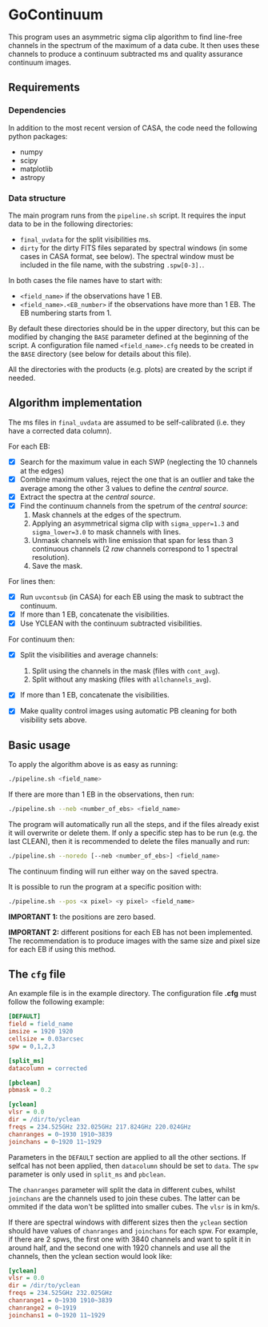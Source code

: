 # GoContinuum

This program uses an asymmetric sigma clip algorithm to find line-free channels
in the spectrum of the maximum of a data cube. It then uses these channels to
produce a continuum subtracted ms and quality assurance continuum images. 

## Requirements

### Dependencies

In addition to the most recent version of CASA, the code need the following 
python packages:
* numpy
* scipy
* matplotlib
* astropy

### Data structure

The main program runs from the `pipeline.sh` script. It requires the input data
to be in the following directories:
* `final_uvdata` for the split visibilities ms.
* `dirty` for the dirty FITS files separated by spectral windows (in some cases 
  in CASA format, see below). The spectral window must be included in the file 
  name, with the substring `.spw[0-3].`.

In both cases the file names have to start with:
* `<field_name>` if the observations have 1 EB.
* `<field_name>.<EB_number>` if the observations have more than 1 EB. The EB
  numbering starts from 1.

By default these directories should be in the upper directory, but this can be
modified by changing the `BASE` parameter defined at the beginning of the
script. A configuration file named `<field_name>.cfg` needs to be created in
the `BASE` directory (see below for details about this file).

All the directories with the products (e.g. plots) are created by the script if
needed.

## Algorithm implementation

The ms files in `final_uvdata` are assumed to be self-calibrated (i.e. they
have a corrected data column).

For each EB:
- [x] Search for the maximum value in each SWP (neglecting the 10 channels at 
the edges)
- [x] Combine maximum values, reject the one that is an outlier and take the 
average among the other 3 values to define the *central source*.
- [x] Extract the spectra at the *central source*.
- [x] Find the continuum channels from the spetrum of the *central source*:
    1. Mask channels at the edges of the spectrum.
    2. Applying an asymmetrical sigma clip with `sigma_upper=1.3` and 
        `sigma_lower=3.0` to mask channels with lines.
    3. Unmask channels with line emission that span for less than 3 continuous 
        channels (2 *raw* channels correspond to 1 spectral resolution).
    4. Save the mask.

For lines then:
- [x] Run `uvcontsub` (in CASA) for each EB using the mask to subtract the 
    continuum.
- [x] If more than 1 EB, concatenate the visibilities.
- [x] Use YCLEAN with the continuum subtracted visibilities.

For continuum then:
- [x] Split the visibilities and average channels:
    1. Split using the channels in the mask (files with `cont_avg`).
    2. Split without any masking (files with `allchannels_avg`).
- [x] If more than 1 EB, concatenate the visibilities.
- [x] Make quality control images using automatic PB cleaning for both
  visibility sets above.


## Basic usage

To apply the algorithm above is as easy as running:
```bash
./pipeline.sh <field_name>
```

If there are more than 1 EB in the observations, then run:
```bash
./pipeline.sh --neb <number_of_ebs> <field_name>
```

The program will automatically run all the steps, and if the files already exist
it will overwrite or delete them. If only a specific step has to be run (e.g.
the last CLEAN), then it is recommended to delete the files manually and run:
```bash
./pipeline.sh --noredo [--neb <number_of_ebs>] <field_name>
```
The continuum finding will run either way on the saved spectra.

It is possible to run the program at a specific position with:
```bash
./pipeline.sh --pos <x pixel> <y pixel> <field_name>
```
**IMPORTANT 1:** the positions are zero based.

**IMPORTANT 2:** different positions for each EB has not been implemented. The
recommendation is to produce images with the same size and pixel size for each
EB if using this method.

## The `cfg` file

An example file is in the example directory. The configuration file 
**<field name>.cfg** must follow the following example:
```INI
[DEFAULT]
field = field_name
imsize = 1920 1920
cellsize = 0.03arcsec
spw = 0,1,2,3

[split_ms]
datacolumn = corrected

[pbclean]
pbmask = 0.2

[yclean]
vlsr = 0.0
dir = /dir/to/yclean
freqs = 234.525GHz 232.025GHz 217.824GHz 220.024GHz
chanranges = 0~1930 1910~3839
joinchans = 0~1920 11~1929
```

Parameters in the `DEFAULT` section are applied to all the other sections.
If selfcal has not been applied, then `datacolumn` should be set to `data`. 
The `spw` parameter is only used in `split_ms` and `pbclean`.

The `chanranges` parameter will split the data in different cubes, whilst 
`joinchans` are the channels used to join these cubes. The latter can be 
ommited if the data won't be splitted into smaller cubes. The `vlsr` is in
km/s.

If there are spectral windows with different sizes then the `yclean` section 
should have values of `chanranges` and `joinchans` for each spw. For example, if
there are 2 spws, the first one with 3840 channels and want to split it in around half, 
and the second one with 1920 channels and use all the channels, then the yclean 
section would look like:
```INI
[yclean]
vlsr = 0.0
dir = /dir/to/yclean
freqs = 234.525GHz 232.025GHz
chanrange1 = 0~1930 1910~3839
chanrange2 = 0~1919
joinchans1 = 0~1920 11~1929
```

